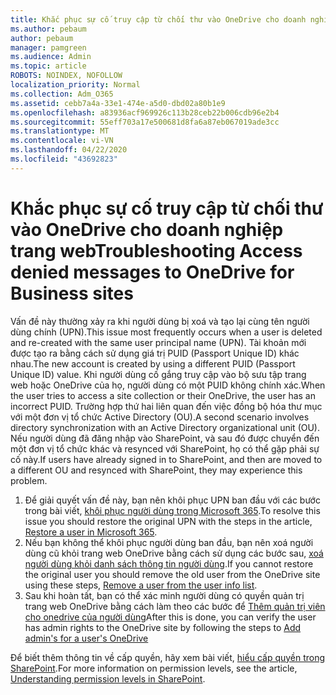 ```yaml
---
title: Khắc phục sự cố truy cập từ chối thư vào OneDrive cho doanh nghiệp trang web
ms.author: pebaum
author: pebaum
manager: pamgreen
ms.audience: Admin
ms.topic: article
ROBOTS: NOINDEX, NOFOLLOW
localization_priority: Normal
ms.collection: Adm_O365
ms.assetid: cebb7a4a-33e1-474e-a5d0-dbd02a80b1e9
ms.openlocfilehash: a83936acf969926c113b28ceb22b006cdb96e2b4
ms.sourcegitcommit: 55eff703a17e500681d8fa6a87eb067019ade3cc
ms.translationtype: MT
ms.contentlocale: vi-VN
ms.lasthandoff: 04/22/2020
ms.locfileid: "43692823"
---
```

# <a name="troubleshooting-access-denied-messages-to-onedrive-for-business-sites"></a><span data-ttu-id="1ae48-102">Khắc phục sự cố truy cập từ chối thư vào OneDrive cho doanh nghiệp trang web</span><span class="sxs-lookup"><span data-stu-id="1ae48-102">Troubleshooting Access denied messages to OneDrive for Business sites</span></span>

<span data-ttu-id="1ae48-103">Vấn đề này thường xảy ra khi người dùng bị xoá và tạo lại cùng tên người dùng chính (UPN).</span><span class="sxs-lookup"><span data-stu-id="1ae48-103">This issue most frequently occurs when a user is deleted and re-created with the same user principal name (UPN).</span></span> <span data-ttu-id="1ae48-104">Tài khoản mới được tạo ra bằng cách sử dụng giá trị PUID (Passport Unique ID) khác nhau.</span><span class="sxs-lookup"><span data-stu-id="1ae48-104">The new account is created by using a different PUID (Passport Unique ID) value.</span></span> <span data-ttu-id="1ae48-105">Khi người dùng cố gắng truy cập vào bộ sưu tập trang web hoặc OneDrive của họ, người dùng có một PUID không chính xác.</span><span class="sxs-lookup"><span data-stu-id="1ae48-105">When the user tries to access a site collection or their OneDrive, the user has an incorrect PUID.</span></span> <span data-ttu-id="1ae48-106">Trường hợp thứ hai liên quan đến việc đồng bộ hóa thư mục với một đơn vị tổ chức Active Directory (OU).</span><span class="sxs-lookup"><span data-stu-id="1ae48-106">A second scenario involves directory synchronization with an Active Directory organizational unit (OU).</span></span> <span data-ttu-id="1ae48-107">Nếu người dùng đã đăng nhập vào SharePoint, và sau đó được chuyển đến một đơn vị tổ chức khác và resynced với SharePoint, họ có thể gặp phải sự cố này.</span><span class="sxs-lookup"><span data-stu-id="1ae48-107">If users have already signed in to SharePoint, and then are moved to a different OU and resynced with SharePoint, they may experience this problem.</span></span>

1. <span data-ttu-id="1ae48-108">Để giải quyết vấn đề này, bạn nên khôi phục UPN ban đầu với các bước trong bài viết, [khôi phục người dùng trong Microsoft 365](https://docs.microsoft.com/office365/admin/add-users/restore-user?view=o365-worldwide).</span><span class="sxs-lookup"><span data-stu-id="1ae48-108">To resolve this issue you should restore the original UPN with the steps in the article, [Restore a user in Microsoft 365](https://docs.microsoft.com/office365/admin/add-users/restore-user?view=o365-worldwide).</span></span>
2. <span data-ttu-id="1ae48-109">Nếu bạn không thể khôi phục người dùng ban đầu, bạn nên xoá người dùng cũ khỏi trang web OneDrive bằng cách sử dụng các bước sau, [xoá người dùng khỏi danh sách thông tin người dùng]().</span><span class="sxs-lookup"><span data-stu-id="1ae48-109">If you cannot restore the original user you should remove the old user from the OneDrive site using these steps, [Remove a user from the user info list]().</span></span> 
3. <span data-ttu-id="1ae48-110">Sau khi hoàn tất, bạn có thể xác minh người dùng có quyền quản trị trang web OneDrive bằng cách làm theo các bước để [Thêm quản trị viên cho onedrive của người dùng](https://docs.microsoft.com/sharepoint/manage-user-profiles)</span><span class="sxs-lookup"><span data-stu-id="1ae48-110">After this is done, you can verify the user has admin rights to the OneDrive site by following the steps to [Add admin's for a user's OneDrive](https://docs.microsoft.com/sharepoint/manage-user-profiles)</span></span>

<span data-ttu-id="1ae48-111">Để biết thêm thông tin về cấp quyền, hãy xem bài viết, [hiểu cấp quyền trong SharePoint](https://docs.microsoft.com/sharepoint/understanding-permission-levels).</span><span class="sxs-lookup"><span data-stu-id="1ae48-111">For more information on permission levels, see the article, [Understanding permission levels in SharePoint](https://docs.microsoft.com/sharepoint/understanding-permission-levels).</span></span>
